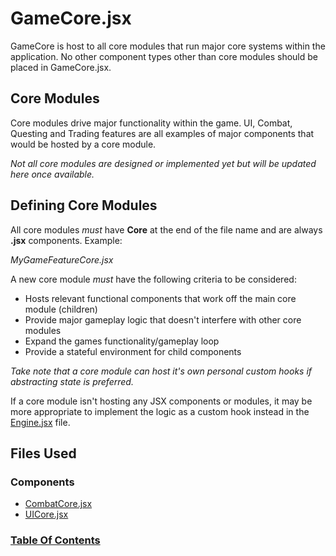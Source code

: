 # GameCore.jsx

GameCore is host to all core modules that run major core systems within the application. No other component types other than core modules should be placed in GameCore.jsx.

## Core Modules

Core modules drive major functionality within the game. UI, Combat, Questing and Trading features are all examples of major components that would be hosted by a core module.

_Not all core modules are designed or implemented yet but will be updated here once available._

## Defining Core Modules

All core modules _must_ have **Core** at the end of the file name and are always **.jsx** components. Example:

_MyGameFeatureCore.jsx_

A new core module _must_ have the following criteria to be considered:

- Hosts relevant functional components that work off the main core module (children)
- Provide major gameplay logic that doesn't interfere with other core modules
- Expand the games functionality/gameplay loop
- Provide a stateful environment for child components

_Take note that a core module can host it's own personal custom hooks if abstracting state is preferred._

If a core module isn't hosting any JSX components or modules, it may be more appropriate to implement the logic as a custom hook instead in the [Engine.jsx](./Doc-Engine.md) file.

## Files Used

### Components

- [CombatCore.jsx]()
- [UICore.jsx]()

### [Table Of Contents](./table-of-contents.md)
